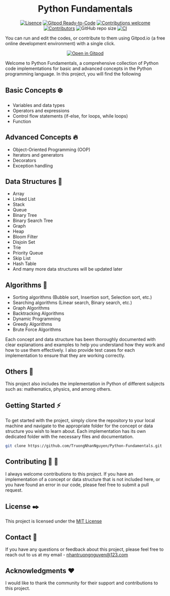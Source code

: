 <div align='center'>

# Python Fundamentals

[![Lisence](https://img.shields.io/github/license/TruongNhanNguyen/Python-Fundamentals?color=blue&label=License)](https://github.com/TruongNhanNguyen/Python-Fundamentals/blob/master/LICENSE)
[![Gitpod Ready-to-Code](https://img.shields.io/badge/Gitpod-Ready--to--Code-blue?logo=gitpod)](https://gitpod.io/#https://github.com/TruongNhanNguyen/Python-Fundamentals)
[![Contributions welcome](https://img.shields.io/static/v1.svg?label=Contributions&message=Welcome&color=0059b3)](https://github.com/TruongNhanNguyen/Python-Fundamentals/blob/master/CONTRIBUTING.md)
[![Contributors](https://img.shields.io/github/contributors/TruongNhanNguyen/Python-Fundamentals?color=Green&label=Contributors)](https://github.com/TruongNhanNguyen/Python-Fundamentals/graphs/contributors)
![GitHub repo size](https://img.shields.io/github/repo-size/TruongNhanNguyen/Python-Fundamentals?color=red&label=Repo%20size)
[![CI](https://img.shields.io/github/actions/workflow/status/TruongNhanNguyen/Python-Fundamentals/CI.yml?label=CI%20Workflow&logo=GitHub&logoColor=GitHub)](https://github.com/TruongNhanNguyen/Python-Fundamentals/actions/workflows/CI.yml)
</div>

You can run and edit the codes, or contribute to them using Gitpod.io (a free online development environment) with a single click.

<div align='center'>

[![Open in Gitpod](https://gitpod.io/button/open-in-gitpod.svg)](https://gitpod.io/#https://github.com/TruongNhanNguyen/Python-Fundamentals)
</div>

Welcome to Python Fundamentals, a comprehensive collection of Python code implementations for basic and advanced concepts in the Python programming language. In this project, you will find the following

## Basic Concepts :snowflake:

- Variables and data types
- Operators and expressions
- Control flow statements (if-else, for loops, while loops)
- Function

## Advanced Concepts :fire:

- Object-Oriented Programming (OOP)
- Iterators and generators
- Decorators
- Exception handling

## Data Structures :milky_way:

- Array
- Linked List
- Stack
- Queue
- Binary Tree
- Binary Search Tree
- Graph
- Heap
- Bloom Filter
- Disjoin Set
- Trie
- Priority Queue
- Skip List
- Hash Table
- And many more data structures will be updated later

## Algorithms :rocket:

- Sorting algorithms (Bubble sort, Insertion sort, Selection sort, etc.)
- Searching algorithms (Linear search, Binary search, etc.)
- Graph Algorithms
- Backtracking Algorithms
- Dynamic Programming
- Greedy Algorithms
- Brute Force Algorithms

Each concept and data structure has been thoroughly documented with clear explanations and examples to help you understand how they work and how to use them effectively. I also provide test cases for each implementation to ensure that they are working correctly.

## Others :hammer:

This project also includes the implementation in Python of different subjects such as: mathematics, physics, and among others.

## Getting Started :zap:

To get started with the project, simply clone the repository to your local machine and navigate to the appropriate folder for the concept or data structure you wish to learn about. Each implementation has its own dedicated folder with the necessary files and documentation.

```sh
git clone https://github.com/TruongNhanNguyen/Python-Fundamentals.git
```

## Contributing :sparkling_heart: :clap:

I always welcome contributions to this project. If you have an implementation of a concept or data structure that is not included here, or you have found an error in our code, please feel free to submit a pull request.

## License :black_nib:

This project is licensed under the [MIT License](https://opensource.org/licenses/MIT)

## Contact :email:

If you have any questions or feedback about this project, please feel free to reach out to us at my email - nhantruongnguyen@123.com

## Acknowledgments :heart:

I would like to thank the community for their support and contributions to this project.